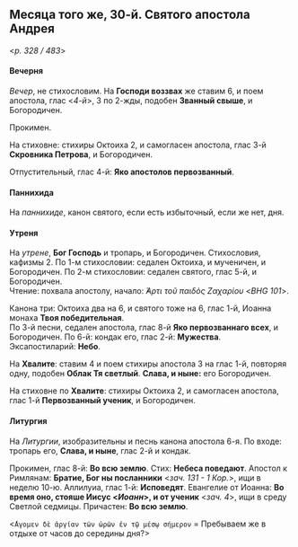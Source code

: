 
## Месяца того же, 30-й. Святого апостола Андрея 

<*p. 328 / 483*>

#### Вечерня

*Вечер*, не стихословим. На **Господи воззвах** же ставим 6, и поем апостола, глас <*4-й*>, 3 по 2-жды, 
подобен **Званный свыше**, и Богородичен. 

Прокимен. 

На стиховне: стихиры Октоиха 2, и самогласен апостола, глас 3-й **Скровника Петрова**, и Богородичен. 

Отпустительный, глас 4-й: **Яко апостолов первозванный**. 

#### Паннихида

На *паннихиде*, канон святого, если есть избыточный, если же нет, дня. 

#### Утреня

На *утрене*, **Бог Господь** и тропарь, и Богородичен. Стихословия, кафизмы 2. 
По 1-м стихословии: седален Октоиха, и мученичен, и Богородичен. 
По 2-м стихословии: седален святого, глас 5-й, и Богородичен.   
Чтение: похвала апостолу, начало: *̓́Αρτι τοῦ παιδὸς Ζαχαρίου* <*BHG 101*>.  

Канона три: Октоиха два на 6, и святого тоже на 6, глас 1-й, Иоанна монаха **Твоя победительная**.  
По 3-й песни, седален апостола, глас 8-й **Яко первозваннаго всех**, и Богородичен. 
По 6-й: кондак его, глас 2-й: **Мужества**.  
Эксапостиларий: **Небо**.

На **Хвалите**: ставим 4 и поем стихиры апостола 3 на глас 1-й, повторяя одну, подобен **Облак Тя светлый**. 
**Слава, и ныне:** его Богородичен. 

На стиховне по **Хвалите**: стихиры Октоиха 2, и самогласен апостола, глас 1-й **Первозванный ученик**, 
и Богородичен. 

#### Литургия

На *Литургии*, изобразительны и песнь канона апостола 6-я. 
По входе: тропарь его, **Слава, и ныне**, глас 2-й и кондак. 

Прокимен, глас 8-й: **Во всю землю**. Стих: **Небеса поведают**. 
Апостол к Римлянам: **Братие, Бог ны посланники** <*зач. 131 - 1 Кор.*>, ищи в неделю 10-ю. 
Аллилуиа, глас 1-й: **Исповедят**. 
Евангелие от Иоанна: **Во время оно, стояше Иисус <*Иоанн*>, и от ученик** <*зач. 4*>, ищи в среду 
Светлой седмицы. 
Причастен: **Во всю землю**.

<`̓́Αγομεν δὲ ἀργίαν τῶν ὡρῶν ἐν τῷ μέσῳ σήμερον` = Пребываем же в отдыхе от часов до середины дня?>
